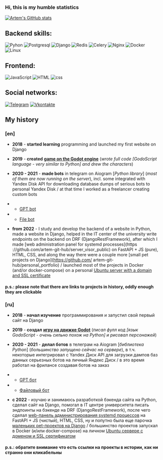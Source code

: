 ### Hi, this is my humble statistics

[![Artem's GitHub stats](https://github-readme-stats.vercel.app/api?username=artem-git-hub&count_private=true&show_icons=true)](https://github.com/anuraghazra/github-readme-stats)

## Backend skills:
![Pyhon](https://img.shields.io/badge/-Python-090909?style=for-the-badge&logo=python&logoColor=40cf93)
![Postgresql](https://img.shields.io/badge/-PostgreSQL-090909?style=for-the-badge&logo=postgresql&logoColor=03eaff)
![Django](https://img.shields.io/badge/-Django-090909?style=for-the-badge&logo=Django&logoColor=00521d)
![Redis](https://img.shields.io/badge/-Redis-090909?style=for-the-badge&logo=Redis&logoColor=FF0000)
![Celery](https://img.shields.io/badge/-Celery-090909?style=for-the-badge&logo=Celery&logoColor=green)
![Nginx](https://img.shields.io/badge/-Nginx-090909?style=for-the-badge&logo=Nginx&logoColor=12700f)
![Docker](https://img.shields.io/badge/-Docker-090909?style=for-the-badge&logo=Docker&logoColor=006eff)
![Linux](https://img.shields.io/badge/-Linux-090909?style=for-the-badge&logo=Linux&logoColor=ffffff)

## Frontend:
![JavaScript](https://img.shields.io/badge/-JavaScript-090909?style=for-the-badge&logo=JavaScript&logoColor=E9D54D)
![HTML](https://img.shields.io/badge/-HTML-090909?style=for-the-badge&logo=html&logoColor=000000)
![css](https://img.shields.io/badge/-css-090909?style=for-the-badge&logo=css=6296CC)


## Social networks:

[![Telegram](https://img.shields.io/badge/-Telegram-090909?style=for-the-badge&logo=telegram&logoColor=27A0D9)](https://t.me/cha_artem)
[![Vkontakte](https://img.shields.io/badge/-VK-090909?style=for-the-badge&logo=Vk&logoColor=4F7DB3)](https://vk.com/tut.artem)


## My history

### [en]
- **2018** - **started learning** programming and launched my first website on Django
- **2019** - **created** [**game on the Godot engine**](https://pushdomain.ru/game/) (*wrote full code [GodoScript language - very similar to Python] and drew the characters*)
- **2020 - 2021** - **made bots** in telegram on Aiogram [*Python library*] (*most of them are now running on the server*), incl. some integrated with Yandex Disk API for downloading database dumps of serious bots to personal Yandex Disk / at that time I worked as a freelancer creating custom bots
- - [GPT bot](https://github.com/artem-git-hub/g2y)
- - [File bot](https://github.com/artem-git-hub/files_bot_public)

- **from 2022** - I study and develop the backend of a website in Python, made a website in Django, helped in the IT center of the university write endpoints on the backend on DRF (DjangoRestFramework), after which I made [web administration panel for systemd processes](https ://github.com/artem-git-hub/server_visor_public) on FastAPI + JS (pure), HTML, CSS, and along the way there were a couple more [small pet projects on Django](https://github.com/ artem-git-hub/personal_portfolio) / launched most of the projects in Docker (and/or docker-compose) on a personal [Ubuntu server with a domain and SSL certificate](https://pushdomain.ru)

#### p.s.: please note that there are links to projects in history, oddly enough they are clickable

### [ru]

- **2018** - **начал изучение** программирования и запустил свой первый сайт на Django
- **2019** - **создал** [**игру на движке Godot**](https://pushdomain.ru/game/) (*писал фулл код [язык GodoScript - очень сильно похож на Python] и рисовал персонажей*)
- **2020 - 2021** - **делал ботов** в телеграм на Aiogram [*библиотека Python*] (*большинство запущено сейчас на сервере*), в т.ч. некоторые интегрировал с Yandex Диск API для загрузки дампов баз данных серьезных ботов на личный Яндекс Диск / в это время работал на фрилансе создавая ботов на заказ
- - [GPT бот](https://github.com/artem-git-hub/g2y)
- - [Файловый бот](https://github.com/artem-git-hub/files_bot_public)

- **с 2022** - изучаю и занимаюсь разработкой бэкенда сайта на Python, сделал сайт на Django, помогал в IT центре университета писать эндпоинты на бэкенде на DRF (DjangoRestFramework), после чего сделал [web-панель администрирования systemd процессов](https://github.com/artem-git-hub/server_visor_public) на FastAPI + JS (чистый), HTML, CSS, ну и попутно была еще парочка [маленьких pet-проектов на Django](https://github.com/artem-git-hub/personal_portfolio) / большинство проектов запускал в Docker (и/или docker-compose) на личном [Ubuntu сервере с доменом и SSL сертификатом](https://pushdomain.ru)

#### p.s.: обратите внимание что есть ссылки на проекты в истории, как ни странно они кликабельны